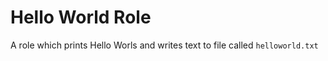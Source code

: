 Hello World Role
================

A role which prints Hello Worls and writes text to file called `helloworld.txt`
